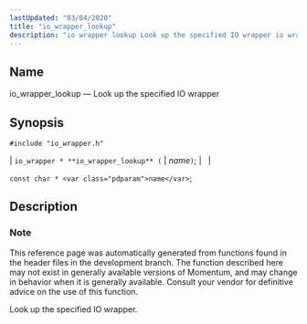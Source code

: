 ```yaml
---
lastUpdated: "03/04/2020"
title: "io_wrapper_lookup"
description: "io wrapper lookup Look up the specified IO wrapper io wrapper io wrapper lookup name const char name This reference page was automatically generated from functions found in the header files in the development branch The function described here may not exist in generally available versions of Momentum and may..."
---
```


<a name="apis.io_wrapper_lookup"></a> 
## Name

io_wrapper_lookup — Look up the specified IO wrapper

## Synopsis

`#include "io_wrapper.h"`

| `io_wrapper * **io_wrapper_lookup** (` | <var class="pdparam">name</var>`)`; |   |

`const char * <var class="pdparam">name</var>`;<a name="idp53806032"></a> 
## Description

### Note

This reference page was automatically generated from functions found in the header files in the development branch. The function described here may not exist in generally available versions of Momentum, and may change in behavior when it is generally available. Consult your vendor for definitive advice on the use of this function.

Look up the specified IO wrapper.